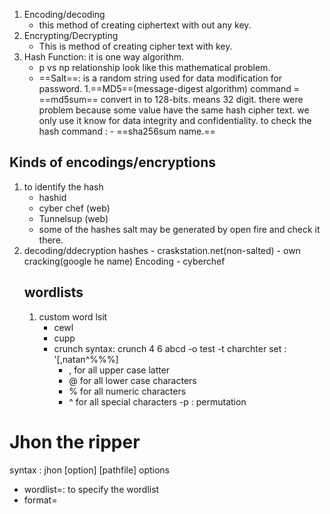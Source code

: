 1. Encoding/decoding
    - this method of creating ciphertext with out any key.
2. Encrypting/Decrypting
    - This is method of creating cipher text with key.
3. Hash Function: it is one way algorithm.
    - p vs np relationship look like this mathematical problem.
    - ==Salt==: is a random string used for data modification for password.
    1.==MD5==(message-digest algorithm) 
    command = ==md5sum==
    convert in to 128-bits. means 32 digit.
    there were problem because some value have the same hash cipher text.
    we only use it know for data integrity and confidentiality.
    to check the hash command : - ==sha256sum name.==
## Kinds of encodings/encryptions
1. to identify the hash 
    - hashid
    - cyber chef (web)
    - Tunnelsup (web)
    - some of the hashes salt may be generated by open fire and check it there.
2. decoding/ddecryption
    hashes
        - craskstation.net(non-salted)
        - own cracking(google he name)
    Encoding
        - cyberchef
    ## wordlists
    1. custom word lsit
        - cewl
        - cupp
        - crunch
            syntax: crunch 4 6 abcd -o test
            -t charchter set : '[,natan^%%%]
            - , for all upper case latter
            - @ for all lower case characters
            - % for  all numeric characters
            - ^ for all special characters
            -p : permutation
# Jhon the ripper
syntax : jhon [option] [pathfile]
options
  - wordlist=<path>: to specify the wordlist
  - format=<hashtype>
